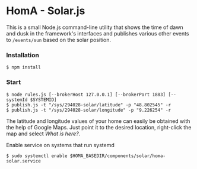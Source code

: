 # HomA - Solar.js
This is a small Node.js command-line utility that shows the time of dawn and dusk in the framework's interfaces and publishes various other events to ```/events/sun``` based on the solar position.


### Installation
```
$ npm install
```

### Start
``` 
$ node rules.js [--brokerHost 127.0.0.1] [--brokerPort 1883] [--systemId $SYSTEMID]
$ publish.js -t "/sys/294028-solar/latitude" -p "48.802545" -r
$ publish.js -t "/sys/294028-solar/longitude" -p "9.226254" -r
```

The latitude and longitude values of your home can easily be obtained with the help of Google Maps. Just point it to the desired location, right-click the map and select _What is here?_. 

Enable service on systems that run systemd
```
$ sudo systemctl enable $HOMA_BASEDIR/components/solar/homa-solar.service
```